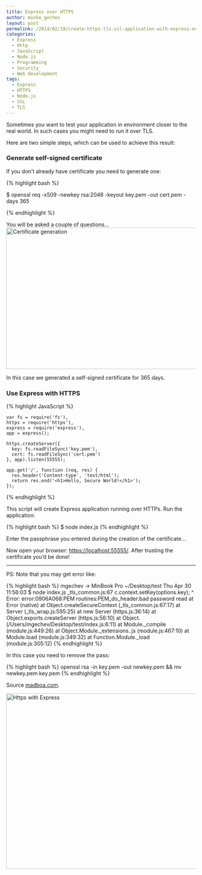 ```yaml
---
title: Express over HTTPS
author: minko_gechev
layout: post
permalink: /2014/02/19/create-https-tls-ssl-application-with-express-nodejs/
categories:
  - Express
  - Http
  - JavaScript
  - Node.js
  - Programming
  - Security
  - Web development
tags:
  - Express
  - HTTPS
  - Node.js
  - SSL
  - TLS
---
```


Sometimes you want to test your application in environment closer to the real world. In such cases you might need to run it over TLS.

Here are two simple steps, which can be used to achieve this result:

 ### Generate self-signed certificate

If you don&#8217;t already have certificate you need to generate one:

{% highlight bash %}

  $ openssl req -x509 -newkey rsa:2048 -keyout key.pem -out cert.pem -days 365

{% endhighlight %}


You will be asked a couple of questions&#8230;
<img src="http://blog.mgechev.com/wp-content/uploads/2014/02/Screen-Shot-2014-02-19-at-10.05.55.png" alt="Certificate generation" width="831" height="375" class="aligncenter size-full wp-image-675" />

In this case we generated a self-signed certificate for 365 days.

### Use Express with HTTPS

{% highlight JavaScript %}

    var fs = require('fs'),
    https = require('https'),
    express = require('express'),
    app = express();

    https.createServer({
      key: fs.readFileSync('key.pem'),
      cert: fs.readFileSync('cert.pem')
    }, app).listen(55555);

    app.get('/', function (req, res) {
      res.header('Content-type', 'text/html');
      return res.end('<h1>Hello, Secure World!</h1>');
    });

{% endhighlight %}

This script will create Express application running over HTTPs.
Run the application:

{% highlight bash %}
    $ node index.js
{% endhighlight %}

Enter the passphrase you entered during the creation of the certificate&#8230;

Now open your browser: <https://localhost:55555/>.
After trusting the certificate you&#8217;d be done!

---

PS: Note that you may get error like:

{% highlight bash %}
mgechev → MinBook Pro ~/Desktop/test Thu Apr 30 11:56:03
 $ node index.js
_tls_common.js:67
      c.context.setKey(options.key);
                ^
Error: error:0906A068:PEM routines:PEM_do_header:bad password read
    at Error (native)
    at Object.createSecureContext (_tls_common.js:67:17)
    at Server (_tls_wrap.js:595:25)
    at new Server (https.js:36:14)
    at Object.exports.createServer (https.js:56:10)
    at Object.<anonymous> (/Users/mgechev/Desktop/test/index.js:6:11)
    at Module._compile (module.js:449:26)
    at Object.Module._extensions..js (module.js:467:10)
    at Module.load (module.js:349:32)
    at Function.Module._load (module.js:305:12)
{% endhighlight %}

In this case you need to remove the pass:

{% highlight bash %}
openssl rsa -in key.pem -out newkey.pem && mv newkey.pem key.pem
{% endhighlight %}

Source [madboa.com](https://www.madboa.com/geek/openssl/#key-removepass).

<img src="http://blog.mgechev.com/wp-content/uploads/2014/02/Screen-Shot-2014-02-19-at-10.14.40.png" alt="Https with Express" width="558" height="465" class="aligncenter size-full wp-image-676" />
